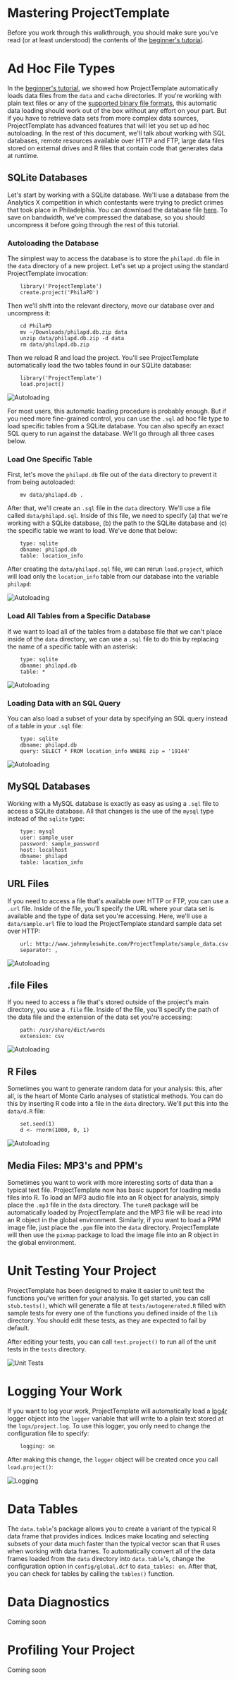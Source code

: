 # Mastering ProjectTemplate

Before you work through this walkthrough, you should make sure you've read (or at least understood) the contents of the [beginner's tutorial](./getting_started.html).

# Ad Hoc File Types
In the [beginner's tutorial](./getting_started.html), we showed how ProjectTemplate automatically loads data files from the `data` and `cache` directories. If you're working with plain text files or any of the [supported binary file formats](./file_formats.html), this automatic data loading should work out of the box without any effort on your part. But if you have to retrieve data sets from more complex data sources, ProjectTemplate has advanced features that will let you set up ad hoc autoloading. In the rest of this document, we'll talk about working with SQL databases, remote resources available over HTTP and FTP, large data files stored on external drives and R files that contain code that generates data at runtime.

## SQLite Databases
Let's start by working with a SQLite database. We'll use a database from the Analytics X competition in which contestants were trying to predict crimes that took place in Philadelphia. You can download the database file [here](./philapd.db.zip). To save on bandwidth, we've compressed the database, so you should uncompress it before going through the rest of this tutorial.

### Autoloading the Database
The simplest way to access the database is to store the `philapd.db` file in the `data` directory of a new project. Let's set up a project using the standard ProjectTemplate invocation:

		library('ProjectTemplate')
		create.project('PhilaPD')

Then we'll shift into the relevant directory, move our database over and uncompress it:

		cd PhilaPD
		mv ~/Downloads/philapd.db.zip data
		unzip data/philapd.db.zip -d data
		rm data/philapd.db.zip 
    
Then we reload R and load the project. You'll see ProjectTemplate automatically load the two tables found in our SQLite database:

		library('ProjectTemplate')
		load.project()
		
![Autoloading](./mastering1.jpg)

For most users, this automatic loading procedure is probably enough. But if you need more fine-grained control, you can use the `.sql` ad hoc file type to load specific tables from a SQLite database. You can also specify an exact SQL query to run against the database. We'll go through all three cases below.

### Load One Specific Table

First, let's move the `philapd.db` file out of the `data` directory to prevent it from being autoloaded:

		mv data/philapd.db .

After that, we'll create an `.sql` file in the `data` directory. We'll use a file called `data/philapd.sql`. Inside of this file, we need to specify (a) that we're working with a SQLite database, (b) the path to the SQLite database and (c) the specific table we want to load. We've done that below:

		type: sqlite
		dbname: philapd.db
		table: location_info

After creating the `data/philapd.sql` file, we can rerun `load.project`, which will load only the `location_info` table from our database into the variable `philapd`:

![Autoloading](./mastering2.jpg)

### Load All Tables from a Specific Database
If we want to load all of the tables from a database file that we can't place inside of the `data` directory, we can use a `.sql` file to do this by replacing the name of a specific table with an asterisk:

		type: sqlite
		dbname: philapd.db
		table: *

![Autoloading](./mastering3.jpg)

### Loading Data with an SQL Query
You can also load a subset of your data by specifying an SQL query instead of a table in your `.sql` file:

		type: sqlite
		dbname: philapd.db
		query: SELECT * FROM location_info WHERE zip = '19144'

![Autoloading](./mastering4.jpg)

## MySQL Databases
Working with a MySQL database is exactly as easy as using a `.sql` file to access a SQLite database. All that changes is the use of the `mysql` type instead of the `sqlite` type:

		type: mysql
		user: sample_user
		password: sample_password
		host: localhost
		dbname: philapd
		table: location_info

## URL Files
If you need to access a file that's available over HTTP or FTP, you can use a `.url` file. Inside of the file, you'll specify the URL where your data set is available and the type of data set you're accessing. Here, we'll use a `data/sample.url` file to load the ProjectTemplate standard sample data set over HTTP:

		url: http://www.johnmyleswhite.com/ProjectTemplate/sample_data.csv
		separator: ,

![Autoloading](./mastering5.jpg)

## .file Files
If you need to access a file that's stored outside of the project's main directory, you use a `.file` file. Inside of the file, you'll specify the path of the data file and the extension of the data set you're accessing:

		path: /usr/share/dict/words
		extension: csv

![Autoloading](./mastering6.jpg)

## R Files
Sometimes you want to generate random data for your analysis: this, after all, is the heart of Monte Carlo analyses of statistical methods. You can do this by inserting R code into a file in the `data` directory. We'll put this into the `data/d.R` file:

		set.seed(1)
		d <- rnorm(1000, 0, 1)

![Autoloading](./mastering7.jpg)

## Media Files: MP3's and PPM's
Sometimes you want to work with more interesting sorts of data than a typical text file. ProjectTemplate now has basic support for loading media files into R. To load an MP3 audio file into an R object for analysis, simply place the `.mp3` file in the `data` directory. The `tuneR` package will be automatically loaded by ProjectTemplate and the MP3 file will be read into an R object in the global environment. Similarly, if you want to load a PPM image file, just place the `.ppm` file into the `data` directory. ProjectTemplate will then use the `pixmap` package to load the image file into an R object in the global environment.

# Unit Testing Your Project
ProjectTemplate has been designed to make it easier to unit test the functions you've written for your analysis. To get started, you can call `stub.tests()`, which will generate a file at `tests/autogenerated.R` filled with sample tests for every one of the functions you defined inside of the `lib` directory. You should edit these tests, as they are expected to fail by default.

After editing your tests, you can call `test.project()` to run all of the unit tests in the `tests` directory.

![Unit Tests](./unit_tests.jpg)

# Logging Your Work
If you want to log your work, ProjectTemplate will automatically load a [log4r](https://github.com/johnmyleswhite/log4r) logger object into the `logger` variable that will write to a plain text stored at the `logs/project.log`. To use this logger, you only need to change the configuration file to specify:

		logging: on

After making this change, the `logger` object will be created once you call `load.project()`:

![Logging](./logging.jpg)

# Data Tables
The `data.table`'s package allows you to create a variant of the typical R data frame that provides indices. Indices make locating and selecting subsets of your data much faster than the typical vector scan that R uses when working with data frames. To automatically convert all of the data frames loaded from the `data` directory into `data.table`'s, change the configuration option in `config/global.dcf` to `data_tables: on`. After that, you can check for tables by calling the `tables()` function.

# Data Diagnostics
Coming soon

# Profiling Your Project
Coming soon
